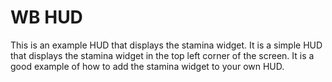 ﻿# WB HUD

This is an example HUD that displays the stamina widget. It is a simple HUD that displays the stamina widget in the top left corner of the screen. It is a good example of how to add the stamina widget to your own HUD.
